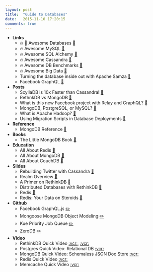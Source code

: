 ```yaml
---
layout: post
title:  "Guide to Databases"
date:   2015-11-10 17:20:15
comments: true
---
```


- **Links**
    - :fire: :raised_hands: Awesome Databases [:link:](https://github.com/numetriclabz/awesome-db)
    - :fire: Awesome MySQL [:link:](https://github.com/shlomi-noach/awesome-mysql/blob/gh-pages/index.md)
    - :fire: Awesome SQL Alchemy [:link:](https://github.com/dahlia/awesome-sqlalchemy)
    - :fire: Awesome Cassandra [:link:](https://github.com/yikebocai/awesome-cassandra)
    - :fire: Awesome DB Benchmarks [:link:](https://github.com/benstopford/awesome-db-benchmarks)
    - :fire: Awesome Big Data [:link:](https://github.com/onurakpolat/awesome-bigdatas)
    - Turning the database inside out with Apache Samza [:link:](http://www.confluent.io/blog/turning-the-database-inside-out-with-apache-samza/)
    - Facebook GraphQL [:link:](https://github.com/facebook/graphql)
- **Posts**
    - ScyllaDB is 10x Faster than Cassandra! [:link:](http://www.scylladb.com/)
    - RethnkDB vs MongoDB [:link:](https://www.rethinkdb.com/docs/rethinkdb-vs-mongodb/)
    - What is this new Facebook project with Relay and GraphQL? [:link:](http://facebook.github.io/react/blog/2015/02/20/introducing-relay-and-graphql.html)
    - MongoDB, PostgreSQL, or MySQL? [:link:](https://www.quora.com/Which-database-should-I-use-for-a-killer-web-application-MongoDB-PostgreSQL-or-MySQL)
    - What is Apache Hadoop? [:link:](https://hadoop.apache.org/)
    - Using Migration Scripts in Database Deployments [:link:](https://www.simple-talk.com/sql/database-administration/using-migration-scripts-in-database-deployments/)
- **Reference**
    - MongoDB Reference [:link:](https://dzone.com/refcardz/mongodb)
- **Books**
    - The Little MongoDB Book [:link:](http://openmymind.net/mongodb.pdf)
- **Education**
    - All About Redis [:link:](http://www.javacodegeeks.com/2015/09/redis-a-nosql-key-value-store.html)
    - All About MongoDB [:link:](http://www.javacodegeeks.com/2015/09/mongodb-a-scalable-nosql-db.html)
    - All About CouchDB [:link:](http://www.webcodegeeks.com/web-development/couchdb-database-for-the-web/) 
- **Slides**
    - Rebuilding Twitter with Cassandra [:floppy_disk:](https://speakerdeck.com/matthewrudy/rebuilding-twitter-with-cassandra-and-ruby)
    - Realm Overview [:floppy_disk:](https://speakerdeck.com/jpsim/realm-overview)
    - A Primer on RethinkDB [:floppy_disk:](https://speakerdeck.com/marceloalves/rethinkdb-primer)
    - Distributed Databases with RethinkDB [:floppy_disk:](https://speakerdeck.com/segphault/rethinkdb-training-course)
    - Redis [:floppy_disk:](https://speakerdeck.com/swanson/redis-swiss-army-knife)
    - Redis: Your Data on Steroids [:floppy_disk:](https://speakerdeck.com/ndemoor/redis-your-data-on-steroids)
- **Github**
    - Facebook GraphQL.js [:pencil2:](https://github.com/graphql/graphql-js)
    - Mongoose MongoDB Object Modeling [:pencil2:](https://github.com/Automattic/mongoose)
    - Kue Priority Job Queue [:pencil2:](https://github.com/Automattic/kue)
    - ZeroDB [:pencil2:](https://github.com/zero-db/zerodb)
- **Video**
    - RethinkDB Quick Video [:vcr:](https://www.youtube.com/watch?v=qKPKsBNw604), [:vcr:](https://www.youtube.com/watch?v=rpMJV6Xn1p4)
    - Postgres Quick Video: Relational DB [:vcr:](https://www.youtube.com/watch?v=GI3eO14Fy90)
    - MongoDB Quick Video: Schemaless JSON Doc Store [:vcr:](https://www.youtube.com/watch?v=rnIx_QPngUM)
    - Redis Quick Video [:vcr:](https://www.youtube.com/watch?v=7W1n_SwTw14)
    - Memcache Quick Video [:vcr:](https://www.youtube.com/watch?v=-h9q2FmX4eo)
